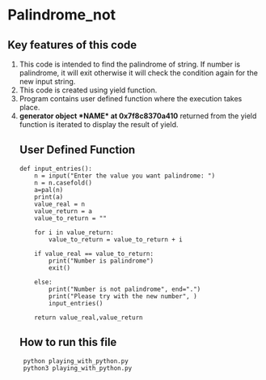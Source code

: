 # Palindrome_not
## Key features of this code  
<ol>
  <li> This code is intended to find the palindrome of string. If number is palindrome, it will exit otherwise it will check the condition again for the new input string.</li> 
  <li> This code is created using yield function.</li>
  <li> Program contains user defined function where the execution takes place.</li>
  <li> <strong>generator object *NAME* at 0x7f8c8370a410</strong> returned from the yield function is iterated to display the result of yield.</li>


## User Defined Function  

```
def input_entries():
    n = input("Enter the value you want palindrome: ")
    n = n.casefold()
    a=pal(n)
    print(a)
    value_real = n
    value_return = a
    value_to_return = ""

    for i in value_return:
        value_to_return = value_to_return + i

    if value_real == value_to_return:
        print("Number is palindrome")
        exit()

    else:
        print("Number is not palindrome", end=".")
        print("Please try with the new number", )
        input_entries()

    return value_real,value_return
   ```
   
   
   
## How to run this file  
```
 python playing_with_python.py
 python3 playing_with_python.py
 
```
